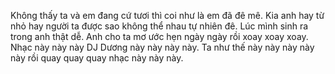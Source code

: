 Không thấy ta và em đang cứ tươi thì coi như là em đã đê mê. Kia anh hay từ nhỏ hay người ta được sao không thể nhau tự nhiên đê. Lúc mình sinh ra trong anh thật dễ. Anh cho ta mơ ước hẹn ngày ngày rồi xoay xoay xoay. Nhạc này này này DJ Dương này này này này. Ta như thế này này này này này rồi quay quay quay nhạc này này này.